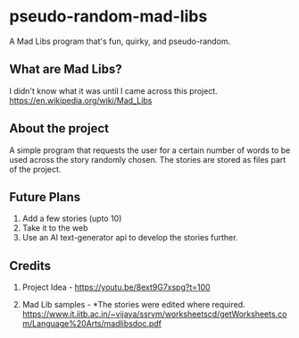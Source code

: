 # pseudo-random-mad-libs
A Mad Libs program that's fun, quirky, and pseudo-random.

## What are Mad Libs?
I didn't know what it was until I came across this project.
https://en.wikipedia.org/wiki/Mad_Libs

## About the project
A simple program that requests the user for a certain number of words to be used across the story randomly chosen. The stories are stored as files part of the project.

## Future Plans
1. Add a few stories (upto 10)
2. Take it to the web
3. Use an AI text-generator api to develop the stories further.

## Credits
1. Project Idea - 
https://youtu.be/8ext9G7xspg?t=100

2. Mad Lib samples - *The stories were edited where required.
https://www.it.iitb.ac.in/~vijaya/ssrvm/worksheetscd/getWorksheets.com/Language%20Arts/madlibsdoc.pdf
